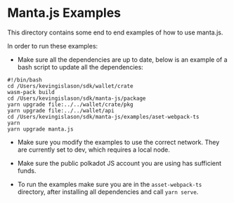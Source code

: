 # Manta.js Examples

This directory contains some end to end examples of how to use manta.js.

In order to run these examples:

- Make sure all the dependencies are up to date, below is an example of a bash script to update all the dependencies:

```
#!/bin/bash
cd /Users/kevingislason/sdk/wallet/crate
wasm-pack build
cd /Users/kevingislason/sdk/manta-js/package
yarn upgrade file:../../wallet/crate/pkg
yarn upgrade file:../../wallet/api
cd /Users/kevingislason/sdk/manta-js/examples/aset-webpack-ts
yarn
yarn upgrade manta.js
```

- Make sure you modify the examples to use the correct network. They are currently set to dev, which requires a local node.

- Make sure the public polkadot JS account you are using has sufficient funds.

- To run the examples make sure you are in the `asset-webpack-ts` directory, after installing all dependencies and call `yarn serve`.
